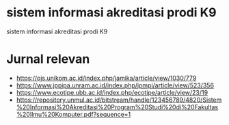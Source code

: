 # sistem informasi akreditasi prodi K9
 sistem informasi akreditasi prodi K9
# Jurnal relevan
* https://ojs.unikom.ac.id/index.php/jamika/article/view/1030/779
* https://www.jppipa.unram.ac.id/index.php/jpmpi/article/view/523/356
* https://www.ecotipe.ubb.ac.id/index.php/ecotipe/article/view/23/19
* https://repository.unmul.ac.id/bitstream/handle/123456789/4820/Sistem%20Informasi%20Akreditasi%20Program%20Studi%20di%20Fakultas%20Ilmu%20Komputer.pdf?sequence=1
